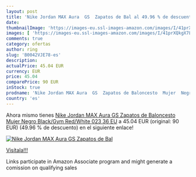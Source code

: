 ```yaml
---
layout: post
title: 'Nike Jordan MAX Aura  GS  Zapatos de Bal al 49.96 % de descuento'
date: 
thumbnailImage: 'https://images-eu.ssl-images-amazon.com/images/I/41prXQkgX7L._SL200_.jpg'
images: [ 'https://images-eu.ssl-images-amazon.com/images/I/41prXQkgX7L._SL200_.jpg' ]
comments: true
category: ofertas
author: ring
slug: 'B0042VJE78-es'
description:
actualPrice: 45.04 EUR
currency: EUR
price: 45.04
comparePrice: 90 EUR
inStock: true
prodname: 'Nike Jordan MAX Aura  GS  Zapatos de Baloncesto  Mujer  Negro  Black/Gym Red/White 023   36 EU'
country: 'es'
---
```


Ahora mismo tienes [Nike Jordan MAX Aura  GS  Zapatos de Baloncesto  Mujer  Negro  Black/Gym Red/White 023   36 EU](https://www.amazon.es/dp/B0042VJE78/?tag=tolees-21) a 45.04 EUR (original: 90 EUR) (49.96 %  de descuento) en el siguiente enlace!

[![Nike Jordan MAX Aura  GS  Zapatos de Bal](https://images-eu.ssl-images-amazon.com/images/I/41prXQkgX7L._SL200_.jpg)](https://www.amazon.es/dp/B0042VJE78/?tag=tolees-21)

[Visítala!!!](https://www.amazon.es/dp/B0042VJE78/?tag=tolees-21)

Links participate in Amazon Associate program and might generate a comission on qualifying sales
